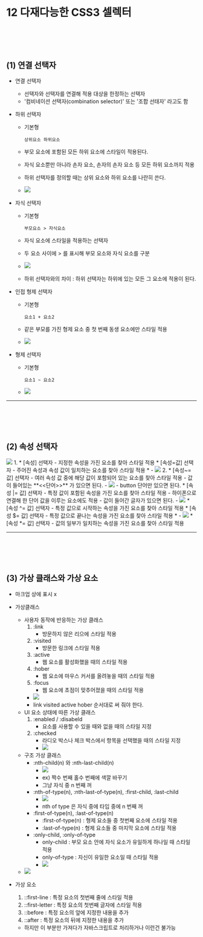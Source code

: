 12 다재다능한 CSS3 셀렉터
=======================
<br><br><br>
**(1) 연결 선택자**
---------------------
* 연결 선택자
    - 선택자와 선택자를 연결해 적용 대상을 한정하는 선택자
    - '컴비네이션 선택자(combination selector)' 또는 '조합 선태자' 라고도 함

* 하위 선택자
    - 기본형 

          상위요소 하위요소
    - 부모 요소에 포함된 모든 하위 요소에 스타일이 적용된다.
    - 자식 요소뿐만 아니라 손자 요소, 손자의 손자 요소 등 모든 하위 요소까지 적용
    - 하위 선택자를 정의할 때는 상위 요소와 하위 요소를 나란히 쓴다.
    - <img src="image/연결선택자1.PNG">

* 자식 선택자
    - 기본형

          부모요소 > 자식요소
    - 자식 요소에 스타일을 적용하는 선택자
    - 두 요소 사이에 > 를 표시해 부모 요소와 자식 요소를 구분
    - <img src="image/자식선택자.PNG">
    - 하위 선택자와의 차이 : 하위 선택자는 하위에 있는 모든 그 요소에 적용이 된다.
* 인접 형제 선택자
    - 기본형

          요소1 + 요소2
    - 같은 부모를 가진 형제 요소 중 첫 번째 동생 요소에만 스타일 적용
    - <img src="image/인접형제선택자.PNG">
* 형제 선택자
    - 기본형

          요소1 ~ 요소2
    - <img src="image/형제선택자.PNG"> 



* * *
<br><br><br>
**(2) 속성 선택자**
---------------------
<img src="image/속성선택자5.PNG">
1. 
    * [속성] 선택자
        - 지정한 속성을 가진 요소를 찾아 스타일 적용
    * [속성=값] 선택자
        - 주어진 속성과 속성 값이 일치하는 요소를 찾아 스타일 적용
    * - <img src="image/속성 선택자.PNG">
2. 
    * [속성~= 값] 선택자
        - 여러 속성 값 중에 해당 값이 포함되어 있는 요소를 찾아 스타일 적용
        - 값이 들어있는 **<<단어>>** 가 있으면 된다.
        - <img src="image/속성선택자2.PNG">
        - button 단어만 있으면 된다.
    * [속성 |= 값] 선택자
        - 특정 값이 포함된 속성을 가진 요소를 찾아 스타일 적용
        - 하이폰으로 연결해 한 단어 값을 이루는 요소에도 적용
        - 값이 들어간 글자가 있으면 된다.
        - <img src="image/속성선택자3.PNG">
    * [속성 ^= 값] 선택자
        - 특정 값으로 시작하는 속성을 가진 요소를 찾아 스타일 적용
    * [속성 $= 값] 선택자
        - 특정 값으로 끝나는 속성을 가진 요소를 찾아 스타일 적용
    * - <img src="image/속성선택자4.PNG">
    * [속성 *= 값] 선택자
        - 값의 일부가 일치하는 속성을 가진 요소를 찾아 스타일 적용




* * *
<br><br><br>
**(3) 가상 클래스와 가상 요소**
---------------------
* 마크업 상에 표시 x
* 가상클래스
    * 사용자 동작에 반응하는 가상 클래스
        1. :link 
            - 방문하지 않은 리으에 스타일 적용
        2. :visited
            - 방문한 링크에 스타일 적용
        3. :active
            - 웹 요소를 활성화했을 때의 스타일 적용
        4. :hober
            - 웹 요소에 마우스 커서를 올려놓을 때의 스타일 적용
        5. :focus
            - 웹 요소에 초점이 맞추어졌을 때의 스타일 적용
        * <img src="image/가상클래스1.PNG">
        * link visited active hober 순서대로 써 줘야 한다.
    * UI 요소 상태에 따른 가상 클래스
        1. :enabled / :disabeld
            - 요소를 사용할 수 있을 때와 없을 때의 스타일 지정
        2. :checked
            - 라디오 박스나 체크 박스에서 항목을 선택했을 때의 스타일 지정
            - <img src="image/가상클래스2.PNG">
    * 구조 가상 클래스
        - :nth-child(n) 와 :nth-last-child(n)
            - <img src="image/가상클래스3.PNG">
            - ex) 짝수 번째 홀수 번째에 색깔 바꾸기
            - 그냥 자식 중 n 번째 꺼
        - :nth-of-type(n), :nth-last-of-type(n), :first-child, :last-child
            - <img src="image/가상클래스4.PNG">
            - nth of type 은 자식 중에 타입 중에 n 번째 꺼 
        * :first-of-type(n), :last-of-type(n)
            - :first-of-type(n) : 형제 요소들 중 첫번째 요소에 스타일 적용
            - :last-of-type(n) : 형제 요소들 중 마지막 요소에 스타일 적용
        * :only-child, :only-of-type
            - only-child : 부모 요소 안에 자식 요소가 유일하게 하나일 때 스타일 적용
            - only-of-type : 자신이 유일한 요소일 때 스타일 적용
            - <img src="image/가상클래스5.PNG">
    - <img src="image/가상클래스6.PNG">

* 가상 요소
    1. ::first-line : 특정 요소의 첫번째 줄에 스타일 적용
    2. ::first-letter : 특정 요소의 첫번째 글자에 스타일 적용
    3. ::before : 특정 요소의 앞에 지정한 내용을 추가
    4. ::after : 특정 요소의 뒤에 지정한 내용을 추가

    - 하지만 이 부분만 가져다가 자바스크립트로 처리하거나 이런건 불가능